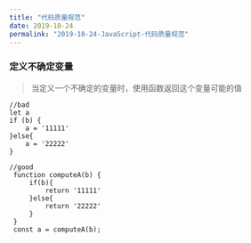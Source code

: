 ```yaml
---
title: "代码质量规范"
date: 2019-10-24
permalink: "2019-10-24-JavaScript-代码质量规范"
---
```


### 定义不确定变量

> 当定义一个不确定的变量时，使用函数返回这个变量可能的值

```
//bad
let a
if (b) {
    a = '11111'
}else{
    a = '22222'
}

//good
 function computeA(b) {
     if(b){
         return '11111'
     }else{
         return '22222'
     }
 }
 const a = computeA(b);

```

